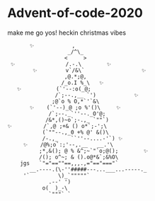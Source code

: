 # Advent-of-code-2020
make me go yos! heckin christmas vibes

           ✨            ,
                       _/^\_
                      <     >
     ✨                /.-.\        ✨
            ✨         v`/&\`                  ✨
                      ,@.*;@,
                     /_o.I %_\   ✨
       ✨           (`'--:o(_@;
                   /`;--.,__ `')            ✨
                  ;@`o % O,*`'`&\
           ✨    (`'--)_@ ;o %'()\     ✨
                 /`;--._`''--._O'@;
                /&*,()~o`;-.,_ `""`)
    ✨          /`,@ ;+& () o*`;-';\
               (`""--.,_0 +% @' &()\
               /-.,_    ``''--....-'`) ✨
         ✨    /@%;o`:;'--,.__   __.'\
              ;*,&(); @ % &^;~`"`o;@();        ✨
              /(); o^~; & ().o@*&`;&%O\
        jgs   `"="==""==,,,.,="=="==="`
           __.----.(\-''#####---...___...-----._
         '`         \)_`"""""`
                 .--' ')
               o(  )_-\
                 `"""` `
